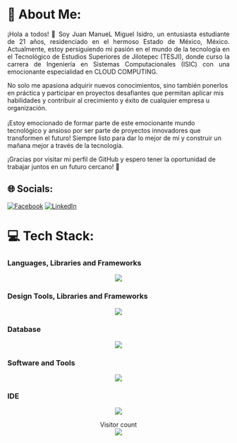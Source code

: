 # 💫 About Me:
<p align="justify">¡Hola a todos! 👋 Soy Juan ManueL Miguel Isidro, un entusiasta estudiante de 21 años, residenciado en el hermoso Estado de México, México. Actualmente, estoy persiguiendo mi pasión en el mundo de la tecnología en el Tecnológico de Estudios Superiores de Jilotepec (TESJI), donde curso la carrera de Ingeniería en Sistemas Computacionales (ISIC) con una emocionante especialidad en CLOUD COMPUTING.</p>

<p>No solo me apasiona adquirir nuevos conocimientos, sino también ponerlos en práctica y participar en proyectos desafiantes que permitan aplicar mis habilidades y contribuir al crecimiento y éxito de cualquier empresa u organización.<br><br> ¡Estoy emocionado de formar parte de este emocionante mundo tecnológico y ansioso por ser parte de proyectos innovadores que transformen el futuro! Siempre listo para dar lo mejor de mí y construir un mañana mejor a través de la tecnología.</p>

<p>¡Gracias por visitar mi perfil de GitHub y espero tener la oportunidad de trabajar juntos en un futuro cercano! 🚀
</p>


## 🌐 Socials:
[![Facebook](https://img.shields.io/badge/Facebook-%231877F2.svg?logo=Facebook&logoColor=white)](https://facebook.com/https://www.facebook.com/profile.php?id=100067552427418) [![LinkedIn](https://img.shields.io/badge/LinkedIn-%230077B5.svg?logo=linkedin&logoColor=white)](https://linkedin.com/in/www.linkedin.com/in/juan-manuel-miguel-isidro-365b74271) 

# 💻 Tech Stack:
<h3>Languages, Libraries and Frameworks</h3>
<p align="center">
  <a href="https://skillicons.dev">
    <img src="https://skillicons.dev/icons?i=c,cs,java,js,kotlin,php,python,react&perline=14" />
  </a>
</p>

<h3>Design Tools, Libraries and Frameworks</h3>
<p align="center">
  <a href="https://skillicons.dev">
    <img src="https://skillicons.dev/icons?i=css,scss,bootstrap,materialui,tailwind&perline=14" />
  </a>
</p>
<h3>Database</h3>
<p align="center">
  <a href="https://skillicons.dev">
    <img src="https://skillicons.dev/icons?i=mongodb,mysql,postgres&perline=14" />
  </a>
</p>
<h3>Software and Tools</h3>
<p align="center">
  <a href="https://skillicons.dev">
    <img src="https://skillicons.dev/icons?i=git,github,maven,spring,firebase,flask&perline=14" />
  </a>
</p>
<h3>IDE</h3>
<p align="center">
  <a href="https://skillicons.dev">
    <img src="https://skillicons.dev/icons?i=androidstudio,eclipse,idea,visualstudio,vscode&perline=14" />
  </a>
</p>
<p align="center"> 
  <div align="center">Visitor count</div>
  <div align="center">
    <img src="https://profile-counter.glitch.me/JUANCHO222/count.svg"/>
  </div> 
</p>
